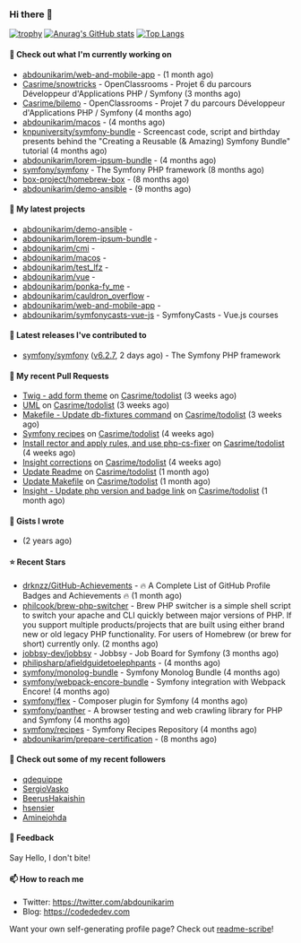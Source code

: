 ### Hi there 👋

[![trophy](https://github-profile-trophy.vercel.app/?username=abdounikarim&theme=onestar&row=1&column=7&no-frame=true&margin-w=13)](https://github.com/ryo-ma/github-profile-trophy)
[![Anurag's GitHub stats](https://github-readme-stats.vercel.app/api?username=abdounikarim&show_icons=true&theme=dark&count_private=true&hide_border=true)](https://github.com/anuraghazra/github-readme-stats)
[![Top Langs](https://github-readme-stats.vercel.app/api/top-langs/?username=abdounikarim&langs_count=8&layout=compact&theme=dark&hide_border=true)](https://github.com/anuraghazra/github-readme-stats)

#### 👷 Check out what I'm currently working on

- [abdounikarim/web-and-mobile-app](https://github.com/abdounikarim/web-and-mobile-app) -  (1 month ago)
- [Casrime/snowtricks](https://github.com/Casrime/snowtricks) - OpenClassrooms - Projet 6 du parcours Développeur d&#39;Applications PHP / Symfony (3 months ago)
- [Casrime/bilemo](https://github.com/Casrime/bilemo) - OpenClassrooms - Projet 7 du parcours Développeur d&#39;Applications PHP / Symfony (4 months ago)
- [abdounikarim/macos](https://github.com/abdounikarim/macos) -  (4 months ago)
- [knpuniversity/symfony-bundle](https://github.com/knpuniversity/symfony-bundle) - Screencast code, script and birthday presents behind the &#34;Creating a Reusable (&amp; Amazing) Symfony Bundle&#34; tutorial (4 months ago)
- [abdounikarim/lorem-ipsum-bundle](https://github.com/abdounikarim/lorem-ipsum-bundle) -  (4 months ago)
- [symfony/symfony](https://github.com/symfony/symfony) - The Symfony PHP framework (8 months ago)
- [box-project/homebrew-box](https://github.com/box-project/homebrew-box) -  (8 months ago)
- [abdounikarim/demo-ansible](https://github.com/abdounikarim/demo-ansible) -  (9 months ago)

#### 🌱 My latest projects

- [abdounikarim/demo-ansible](https://github.com/abdounikarim/demo-ansible) - 
- [abdounikarim/lorem-ipsum-bundle](https://github.com/abdounikarim/lorem-ipsum-bundle) - 
- [abdounikarim/cmi](https://github.com/abdounikarim/cmi) - 
- [abdounikarim/macos](https://github.com/abdounikarim/macos) - 
- [abdounikarim/test_lfz](https://github.com/abdounikarim/test_lfz) - 
- [abdounikarim/vue](https://github.com/abdounikarim/vue) - 
- [abdounikarim/ponka-fy_me](https://github.com/abdounikarim/ponka-fy_me) - 
- [abdounikarim/cauldron_overflow](https://github.com/abdounikarim/cauldron_overflow) - 
- [abdounikarim/web-and-mobile-app](https://github.com/abdounikarim/web-and-mobile-app) - 
- [abdounikarim/symfonycasts-vue-js](https://github.com/abdounikarim/symfonycasts-vue-js) - SymfonyCasts - Vue.js courses

#### 🔭 Latest releases I've contributed to

- [symfony/symfony](https://github.com/symfony/symfony) ([v6.2.7](https://github.com/symfony/symfony/releases/tag/v6.2.7), 2 days ago) - The Symfony PHP framework

#### 🔨 My recent Pull Requests

- [Twig - add form theme](https://github.com/Casrime/todolist/pull/13) on [Casrime/todolist](https://github.com/Casrime/todolist) (3 weeks ago)
- [UML](https://github.com/Casrime/todolist/pull/12) on [Casrime/todolist](https://github.com/Casrime/todolist) (3 weeks ago)
- [Makefile - Update db-fixtures command](https://github.com/Casrime/todolist/pull/11) on [Casrime/todolist](https://github.com/Casrime/todolist) (3 weeks ago)
- [Symfony recipes](https://github.com/Casrime/todolist/pull/10) on [Casrime/todolist](https://github.com/Casrime/todolist) (4 weeks ago)
- [Install rector and apply rules, and use php-cs-fixer](https://github.com/Casrime/todolist/pull/9) on [Casrime/todolist](https://github.com/Casrime/todolist) (4 weeks ago)
- [Insight corrections](https://github.com/Casrime/todolist/pull/8) on [Casrime/todolist](https://github.com/Casrime/todolist) (4 weeks ago)
- [Update Readme](https://github.com/Casrime/todolist/pull/7) on [Casrime/todolist](https://github.com/Casrime/todolist) (1 month ago)
- [Update Makefile](https://github.com/Casrime/todolist/pull/6) on [Casrime/todolist](https://github.com/Casrime/todolist) (1 month ago)
- [Insight - Update php version and badge link](https://github.com/Casrime/todolist/pull/5) on [Casrime/todolist](https://github.com/Casrime/todolist) (1 month ago)

#### 📓 Gists I wrote

- [](https://gist.github.com/b237278802559acb0bcf1e2516ba718e) (2 years ago)

#### ⭐ Recent Stars

- [drknzz/GitHub-Achievements](https://github.com/drknzz/GitHub-Achievements) - 🔥 A Complete List of GitHub Profile Badges and Achievements 🔥 (1 month ago)
- [philcook/brew-php-switcher](https://github.com/philcook/brew-php-switcher) - Brew PHP switcher is a simple shell script to switch your apache and CLI quickly between major versions of PHP. If you support multiple products/projects that are built using either brand new or old legacy PHP functionality. For users of Homebrew (or brew for short) currently only. (2 months ago)
- [jobbsy-dev/jobbsy](https://github.com/jobbsy-dev/jobbsy) - Jobbsy - Job Board for Symfony (3 months ago)
- [philipsharp/afieldguidetoelephpants](https://github.com/philipsharp/afieldguidetoelephpants) -  (4 months ago)
- [symfony/monolog-bundle](https://github.com/symfony/monolog-bundle) - Symfony Monolog Bundle (4 months ago)
- [symfony/webpack-encore-bundle](https://github.com/symfony/webpack-encore-bundle) - Symfony integration with Webpack Encore! (4 months ago)
- [symfony/flex](https://github.com/symfony/flex) - Composer plugin for Symfony (4 months ago)
- [symfony/panther](https://github.com/symfony/panther) - A browser testing and web crawling library for PHP and Symfony (4 months ago)
- [symfony/recipes](https://github.com/symfony/recipes) - Symfony Recipes Repository (4 months ago)
- [abdounikarim/prepare-certification](https://github.com/abdounikarim/prepare-certification) -  (8 months ago)

#### 👯 Check out some of my recent followers

- [qdequippe](https://github.com/qdequippe)
- [SergioVasko](https://github.com/SergioVasko)
- [BeerusHakaishin](https://github.com/BeerusHakaishin)
- [hsensier](https://github.com/hsensier)
- [Aminejohda](https://github.com/Aminejohda)

#### 💬 Feedback

Say Hello, I don't bite!

#### 📫 How to reach me

- Twitter: https://twitter.com/abdounikarim
- Blog: https://codededev.com

Want your own self-generating profile page? Check out [readme-scribe](https://github.com/muesli/readme-scribe)!
